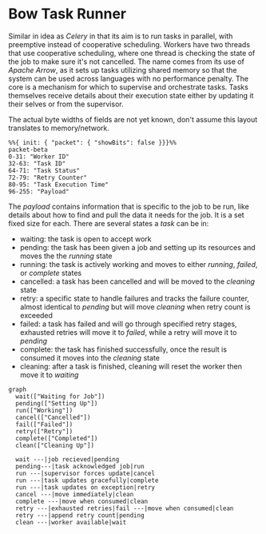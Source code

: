 # Bow Task Runner
Similar in idea as _Celery_ in that its aim is to run tasks in parallel, with preemptive instead of cooperative scheduling. Workers have two threads that use cooperative scheduling, where one thread is checking the state of the job to make sure it's not cancelled. The name comes from its use of _Apache Arrow_, as it sets up tasks utilizing shared memory so that the system can be used across languages with no performance penalty. The core is a mechanism for which to supervise and orchestrate tasks. Tasks themselves receive details about their execution state either by updating it their selves or from the supervisor.

The actual byte widths of fields are not yet known, don't assume this layout translates to memory/network.
```mermaid
%%{ init: { "packet": { "showBits": false }}}%%
packet-beta
0-31: "Worker ID"
32-63: "Task ID"
64-71: "Task Status"
72-79: "Retry Counter"
80-95: "Task Execution Time"
96-255: "Payload"
```

The _payload_ contains information that is specific to the job to be run, like details about how to find and pull the data it needs for the job. It is a set fixed size for each.
There are several states a _task_ can be in:
- waiting: the task is open to accept work
- pending: the task has been given a job and setting up its resources and moves the the _running_ state
- running: the task is actively working and moves to either _running_, _failed_, or _complete_ states
- cancelled: a task has been cancelled and will be moved to the _cleaning_ state
- retry: a specific state to handle failures and tracks the failure counter, almost identical to _pending_ but will move _cleaning_ when retry count is exceeded
- failed: a task has failed and will go through specified retry stages, exhausted retries will move it to _failed_, while a retry will move it to _pending_
- complete: the task has finished successfully, once the result is consumed it moves into the _cleaning_ state
- cleaning: after a task is finished, cleaning will reset the worker then move it to _waiting_

```mermaid
graph
  wait(["Waiting for Job"])
  pending(["Setting Up"])
  run(["Working"])
  cancel(["Cancelled"])
  fail(["Failed"])
  retry(["Retry"])
  complete(["Completed"])
  clean(["Cleaning Up"])

  wait ---|job recieved|pending
  pending---|task acknowledged job|run
  run ---|supervisor forces update|cancel
  run ---|task updates gracefully|complete
  run ---|task updates on exception|retry
  cancel ---|move immediately|clean
  complete ---|move when consumed|clean
  retry ---|exhausted retries|fail ---|move when consumed|clean
  retry ---|append retry count|pending
  clean ---|worker available|wait
```
